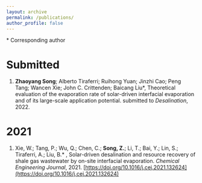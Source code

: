 ```yaml
---
layout: archive
permalink: /publications/
author_profile: false
---
```


\* Corresponding author

# Submitted

1. **Zhaoyang Song**; Alberto Tiraferri; Ruihong Yuan; Jinzhi Cao; Peng Tang; Wancen Xie; John C. Crittenden; Baicang Liu\*, Theoretical evaluation of the evaporation rate of solar-driven interfacial evaporation and of its large-scale application potential. submitted to *Desalination*, 2022.

# 2021

1. Xie, W.;  Tang, P.;  Wu, Q.;  Chen, C.; **Song, Z.**;  Li, T.;  Bai, Y.;  Lin, S.;  Tiraferri, A.; Liu, B.\* , Solar-driven desalination and resource recovery of shale gas wastewater by on-site interfacial evaporation. *Chemical Engineering Journal*, 2021. [https://doi.org/10.1016/j.cej.2021.132624](https://doi.org/10.1016/j.cej.2021.132624)





